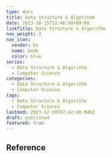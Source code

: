 ```yaml
---
type: docs
title: Data Structure & Algorithm
date: 2023-10-15T12:46:00+09:00
linkTitle: Data Structure & Algorithm
nav_weight: 3
nav_icon:
  vendor: bs
  name: book
  color: blue
series:
  - Data Structure & Algorithm
  - Computer Science
categories:
  - Data Structure & Algorithm
  - Computer Science
tags:
  - Data Structure & Algorithm
  - Computer Science
lastmod: 2023-12-10T02:42:40.046Z
draft: published
featured: true
---
```


## Reference
